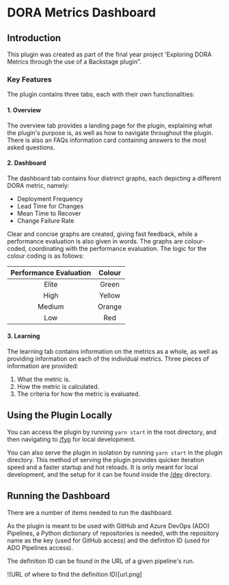 # DORA Metrics Dashboard

## Introduction

This plugin was created as part of the final year project 'Exploring DORA Metrics through the use of a Backstage plugin".

### Key Features

The plugin contains three tabs, each with their own functionalities:

#### 1. Overview

The overview tab provides a landing page for the plugin, explaining what the plugin's purpose is, as well as how to navigate throughout the plugin. There is also an FAQs information card containing answers to the most asked questions.

#### 2. Dashboard

The dashboard tab contains four distrinct graphs, each depicting a different DORA metric, namely:

- Deployment Frequency
- Lead Time for Changes
- Mean Time to Recover
- Change Failure Rate

Clear and concise graphs are created, giving fast feedback, while a performance evaluation is also given in words. The graphs are colour-coded, coordinating with the performance evaluation. The logic for the colour coding is as follows:

| Performance Evaluation | Colour |
| :--------------------: | :----: |
|         Elite          | Green  |
|          High          | Yellow |
|         Medium         | Orange |
|          Low           |  Red   |

#### 3. Learning

The learning tab contains information on the metrics as a whole, as well as providing information on each of the individual metrics. Three pieces of information are provided:

1. What the metric is.
2. How the metric is calculated.
3. The criteria for how the metric is evaluated.

## Using the Plugin Locally

You can access the plugin by running `yarn start` in the root directory, and then navigating to [/fyp](http://localhost:3000/fyp) for local development.

You can also serve the plugin in isolation by running `yarn start` in the plugin directory.
This method of serving the plugin provides quicker iteration speed and a faster startup and hot reloads.
It is only meant for local development, and the setup for it can be found inside the [/dev](./dev) directory.

## Running the Dashboard

There are a number of items needed to run the dashboard.

As the plugin is meant to be used with GitHub and Azure DevOps (ADO) Pipelines, a Python dictionary of repositories is needed, with the repository name as the key (used for GitHub access) and the definiton ID (used for ADO Pipelines access).

The definition ID can be found in the URL of a given pipeline's run.

!(URL of where to find the definition ID)[url.png]
